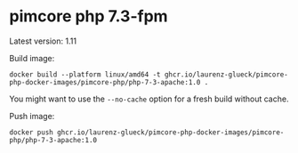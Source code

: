 # pimcore php 7.3-fpm

Latest version: 1.11

Build image: 
```
docker build --platform linux/amd64 -t ghcr.io/laurenz-glueck/pimcore-php-docker-images/pimcore-php/php-7-3-apache:1.0 .
```

You might want to use the `--no-cache` option for a fresh build without cache.

Push image:
```
docker push ghcr.io/laurenz-glueck/pimcore-php-docker-images/pimcore-php/php-7-3-apache:1.0
```
